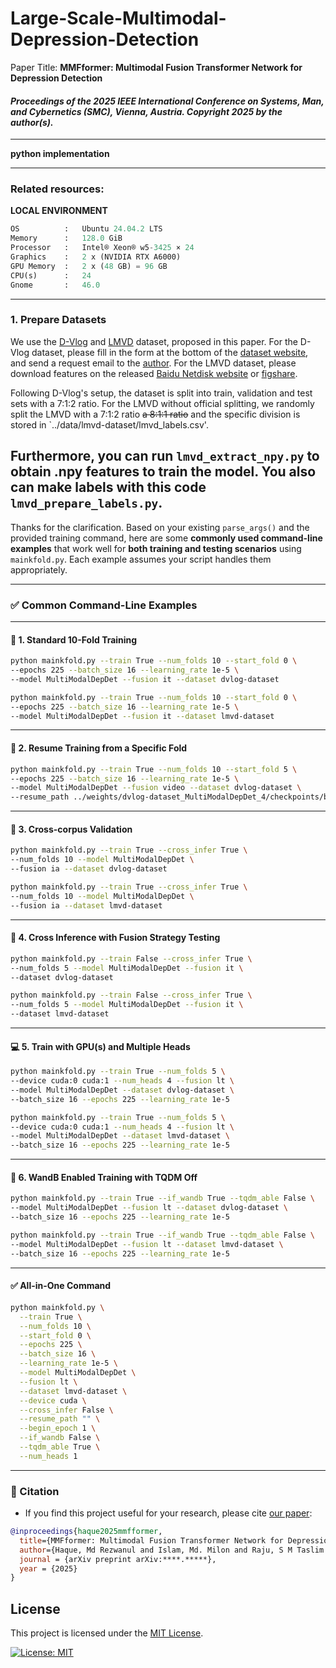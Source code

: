 # Large-Scale-Multimodal-Depression-Detection
Paper Title: **MMFformer: Multimodal Fusion Transformer Network for Depression Detection**

#### ***Proceedings of the 2025 IEEE International Conference on Systems, Man, and Cybernetics (SMC), Vienna, Austria. Copyright 2025 by the author(s).***
----

**python implementation**

<!-- ```python
Version :   0.0.1  
Author  :   Md Rezwanul Haque
Email   :   rezwan@uwaterloo.ca 
``` -->
---
### **Related resources**:

**LOCAL ENVIRONMENT**  
```python
OS          :   Ubuntu 24.04.2 LTS       
Memory      :   128.0 GiB
Processor   :   Intel® Xeon® w5-3425 × 24
Graphics    :   2 x (NVIDIA RTX A6000)
GPU Memory  :   2 x (48 GB) = 96 GB
CPU(s)      :   24
Gnome       :   46.0 
```
---

### 1. Prepare Datasets

We use the [D-Vlog](https://doi.org/10.1609/aaai.v36i11.21483) and [LMVD](https://arxiv.org/abs/2407.00024) dataset, proposed in this paper. For the D-Vlog dataset, please fill in the form at the bottom of the [dataset website](https://sites.google.com/view/jeewoo-yoon/dataset), and send a request email to the [author](mailto:yoonjeewoo@gmail.com). For the LMVD dataset, please download features on the released [Baidu Netdisk website](https://pan.baidu.com/s/1gviwLfbFcRSaARP5oT9yZQ?pwd=tvwa) or [figshare](https://figshare.com/articles/dataset/LMVD/25698351). 

Following D-Vlog's setup, the dataset is split into train, validation and test sets with a 7:1:2 ratio. For the LMVD without official splitting, we randomly split the LMVD with a 7:1:2 ratio ~~a 8:1:1 ratio~~ and the specific division is stored in `../data/lmvd-dataset/lmvd_labels.csv'. 

Furthermore, you can run ``lmvd_extract_npy.py`` to obtain .npy features to train the model. You also can make labels with this code ``lmvd_prepare_labels.py``.
---

Thanks for the clarification. Based on your existing `parse_args()` and the provided training command, here are some **commonly used command-line examples** that work well for **both training and testing scenarios** using `mainkfold.py`. Each example assumes your script handles them appropriately.

---

### ✅ Common Command-Line Examples

---

#### 🔁 **1. Standard 10-Fold Training**

```bash
python mainkfold.py --train True --num_folds 10 --start_fold 0 \
--epochs 225 --batch_size 16 --learning_rate 1e-5 \
--model MultiModalDepDet --fusion it --dataset dvlog-dataset
```

```bash
python mainkfold.py --train True --num_folds 10 --start_fold 0 \
--epochs 225 --batch_size 16 --learning_rate 1e-5 \
--model MultiModalDepDet --fusion it --dataset lmvd-dataset
```

---

#### 🎯 **2. Resume Training from a Specific Fold**

```bash
python mainkfold.py --train True --num_folds 10 --start_fold 5 \
--epochs 225 --batch_size 16 --learning_rate 1e-5 \
--model MultiModalDepDet --fusion video --dataset dvlog-dataset \
--resume_path ../weights/dvlog-dataset_MultiModalDepDet_4/checkpoints/best_model.pt
```

---

#### 🧪 **3. Cross-corpus Validation**

```bash
python mainkfold.py --train True --cross_infer True \
--num_folds 10 --model MultiModalDepDet \
--fusion ia --dataset dvlog-dataset
```

```bash
python mainkfold.py --train True --cross_infer True \
--num_folds 10 --model MultiModalDepDet \
--fusion ia --dataset lmvd-dataset
```

---

#### 🧪 **4. Cross Inference with Fusion Strategy Testing**

```bash
python mainkfold.py --train False --cross_infer True \
--num_folds 5 --model MultiModalDepDet --fusion it \
--dataset dvlog-dataset
```

```bash
python mainkfold.py --train False --cross_infer True \
--num_folds 5 --model MultiModalDepDet --fusion it \
--dataset lmvd-dataset
```

---

#### 💻 **5. Train with GPU(s) and Multiple Heads**

```bash
python mainkfold.py --train True --num_folds 5 \
--device cuda:0 cuda:1 --num_heads 4 --fusion lt \
--model MultiModalDepDet --dataset dvlog-dataset \
--batch_size 16 --epochs 225 --learning_rate 1e-5
```

```bash
python mainkfold.py --train True --num_folds 5 \
--device cuda:0 cuda:1 --num_heads 4 --fusion lt \
--model MultiModalDepDet --dataset lmvd-dataset \
--batch_size 16 --epochs 225 --learning_rate 1e-5
```

---

#### 🔁 **6. WandB Enabled Training with TQDM Off**

```bash
python mainkfold.py --train True --if_wandb True --tqdm_able False \
--model MultiModalDepDet --fusion lt --dataset dvlog-dataset \
--batch_size 16 --epochs 225 --learning_rate 1e-5
```

```bash
python mainkfold.py --train True --if_wandb True --tqdm_able False \
--model MultiModalDepDet --fusion lt --dataset lmvd-dataset \
--batch_size 16 --epochs 225 --learning_rate 1e-5
```

---

#### ✅ All-in-One Command

```bash
python mainkfold.py \
  --train True \
  --num_folds 10 \
  --start_fold 0 \
  --epochs 225 \
  --batch_size 16 \
  --learning_rate 1e-5 \
  --model MultiModalDepDet \
  --fusion lt \
  --dataset lmvd-dataset \
  --device cuda \
  --cross_infer False \
  --resume_path "" \
  --begin_epoch 1 \
  --if_wandb False \
  --tqdm_able True \
  --num_heads 1
```
---

### 📖 Citation

- If you find this project useful for your research, please cite [our paper](https://arxiv.org/abs/****.*****):

```bibtex
@inproceedings{haque2025mmfformer,
  title={MMFformer: Multimodal Fusion Transformer Network for Depression Detection},
  author={Haque, Md Rezwanul and Islam, Md. Milon and Raju, S M Taslim Uddin and Altaheri, Hamdi and Nassar, Lobna and Karray, Fakhri},
  journal = {arXiv preprint arXiv:****.*****},
  year = {2025}
}
```

## License

This project is licensed under the [MIT License](LICENSE).

[![License: MIT](https://img.shields.io/badge/License-MIT-yellow.svg)](LICENSE)